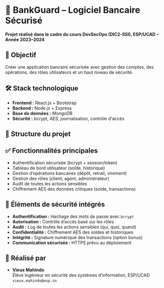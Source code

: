 # 🏦 BankGuard – Logiciel Bancaire Sécurisé

**Projet réalisé dans le cadre du cours DevSecOps (DIC2-SSI), ESP/UCAD – Année 2023–2024**

## 🎯 Objectif
Créer une application bancaire sécurisée avec gestion des comptes, des opérations, des rôles utilisateurs et un haut niveau de sécurité.

## 🛠️ Stack technologique
- **Frontend :** React.js + Bootstrap
- **Backend :** Node.js + Express
- **Base de données :** MongoDB
- **Sécurité :** bcrypt, AES, journalisation, contrôle d'accès

## 📁 Structure du projet

## ✅ Fonctionnalités principales

- Authentification sécurisée (bcrypt + session/token)
- Tableau de bord utilisateur (solde, historique)
- Gestion d’opérations bancaires (dépôt, retrait, virement)
- Gestion des rôles (client, agent, administrateur)
- Audit de toutes les actions sensibles
- Chiffrement AES des données critiques (solde, transactions)

## 🔐 Éléments de sécurité intégrés

- **Authentification :** Hachage des mots de passe avec `bcrypt`
- **Autorisation :** Contrôle d’accès basé sur les rôles
- **Audit :** Log de toutes les actions sensibles (qui, quoi, quand)
- **Confidentialité :** Chiffrement AES des soldes et historiques
- **Intégrité :** Signature numérique des transactions (option bonus)
- **Communication sécurisée :** HTTPS prévu au déploiement

## 📌 Réalisé par

- **Vieux Mahindo**  
Élève ingénieur en sécurité des systèmes d’information, ESP/UCAD  
`vieux.mahindo@esp.sn`

